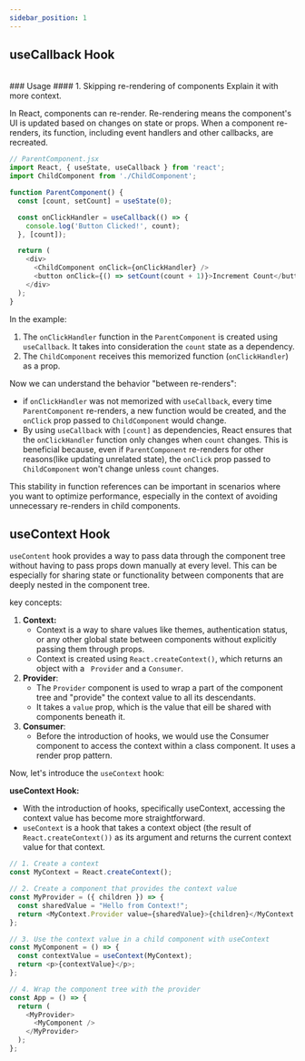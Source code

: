 ```yaml
---
sidebar_position: 1
---
```


## useCallback Hook
<br/>
### Usage
#### 1. Skipping re-rendering of components
Explain it with more context.

In React, components can re-render. Re-rendering means the component's UI is updated based on changes on state or props. When a component re-renders, its function, including event handlers and other callbacks, are recreated.


```js
// ParentComponent.jsx
import React, { useState, useCallback } from 'react';
import ChildComponent from './ChildComponent';

function ParentComponent() {
  const [count, setCount] = useState(0);

  const onClickHandler = useCallback(() => {
    console.log('Button Clicked!', count);
  }, [count]);

  return (
    <div>
      <ChildComponent onClick={onClickHandler} />
      <button onClick={() => setCount(count + 1)}>Increment Count</button>
    </div>
  );
}
```

In the example:

1. The `onClickHandler` function in the `ParentComponent` is created using `useCallback`. It takes into consideration the `count` state as a dependency.
2. The `ChildComponent` receives this memorized function (`onClickHandler`) as a prop.
   
Now we can understand the behavior "between re-renders":

- if `onClickHandler` was not memorized with `useCallback`, every time `ParentComponent` re-renders, a new function would be created, and the `onClick` prop passed to `ChildComponent` would change.
- By using `useCallback` with `[count]` as dependencies, React ensures that the `onClickHandler` function only changes when `count` changes. This is beneficial because, even if `ParentComponent` re-renders for other reasons(like updating unrelated state), the `onClick` prop passed to `ChildComponent` won't change unless `count` changes.
  

This stability in function references can be important in scenarios where you want to optimize performance, especially in the context of avoiding unnecessary re-renders in child components.


## useContext Hook

`useContent` hook provides a way to pass data through the component tree without having to pass props down manually at every level. This can be especially for sharing state or functionality between components that are deeply nested in the component tree.

key concepts:

1. **Context:**
   - Context is a way to share values like themes, authentication status, or any other global state between components without explicitly passing them through props.
   - Context is created using `React.createContext()`, which returns an object with a ` Provider` and a `Consumer`.
2. **Provider**:
   - The `Provider` component is used to wrap a part of the component tree and "provide" the context value to all its descendants.
   - It takes a `value` prop, which is the value that eill be shared with components beneath it.
3. **Consumer**:
   - Before the introduction of hooks, we would use the Consumer component to access the context within a class component. It uses a render prop pattern.
  
Now, let's introduce the `useContext` hook:

**useContext Hook:**
- With the introduction of hooks, specifically useContext, accessing the context value has become more straightforward.
- `useContext` is a hook that takes a context object (the result of `React.createContext())` as its argument and returns the current context value for that context.

```js
// 1. Create a context
const MyContext = React.createContext();

// 2. Create a component that provides the context value
const MyProvider = ({ children }) => {
  const sharedValue = "Hello from Context!";
  return <MyContext.Provider value={sharedValue}>{children}</MyContext.Provider>;
};

// 3. Use the context value in a child component with useContext
const MyComponent = () => {
  const contextValue = useContext(MyContext);
  return <p>{contextValue}</p>;
};

// 4. Wrap the component tree with the provider
const App = () => {
  return (
    <MyProvider>
      <MyComponent />
    </MyProvider>
  );
};

```